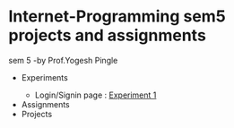 # Internet-Programming sem5 projects and assignments
sem 5 -by Prof.Yogesh Pingle
<p>
  <ul>
    <li>Experiments</li>
      <ul>
        <li> Login/Signin page : <a href="https://rushanksheta.github.io/Internet-Programming/Experiments/Experiment%201/" target="_blank">Experiment 1</a></li>
      </ul>
    <li>Assignments</li>
    <li>Projects</li>
  </ul>
</p>

